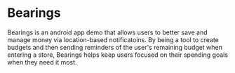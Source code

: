 # Bearings

Bearings is an android app demo that allows users to better save and manage money via location-based notificatoins.
By being a tool to create budgets and then sending reminders of the user's remaining budget when entering a store,
Bearings helps keep users focused on their spending goals when they need it most.
